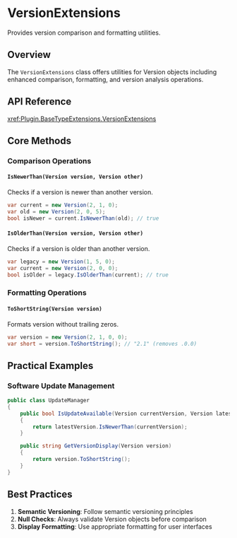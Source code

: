 # VersionExtensions

Provides version comparison and formatting utilities.

## Overview

The `VersionExtensions` class offers utilities for Version objects including enhanced comparison, formatting, and version analysis operations.

## API Reference

<xref:Plugin.BaseTypeExtensions.VersionExtensions>

## Core Methods

### Comparison Operations

#### `IsNewerThan(Version version, Version other)`
Checks if a version is newer than another version.

```csharp
var current = new Version(2, 1, 0);
var old = new Version(2, 0, 5);
bool isNewer = current.IsNewerThan(old); // true
```

#### `IsOlderThan(Version version, Version other)`
Checks if a version is older than another version.

```csharp
var legacy = new Version(1, 5, 0);
var current = new Version(2, 0, 0);
bool isOlder = legacy.IsOlderThan(current); // true
```

### Formatting Operations

#### `ToShortString(Version version)`
Formats version without trailing zeros.

```csharp
var version = new Version(2, 1, 0, 0);
var short = version.ToShortString(); // "2.1" (removes .0.0)
```

## Practical Examples

### Software Update Management

```csharp
public class UpdateManager
{
    public bool IsUpdateAvailable(Version currentVersion, Version latestVersion)
    {
        return latestVersion.IsNewerThan(currentVersion);
    }

    public string GetVersionDisplay(Version version)
    {
        return version.ToShortString();
    }
}
```

## Best Practices

1. **Semantic Versioning**: Follow semantic versioning principles
2. **Null Checks**: Always validate Version objects before comparison
3. **Display Formatting**: Use appropriate formatting for user interfaces
